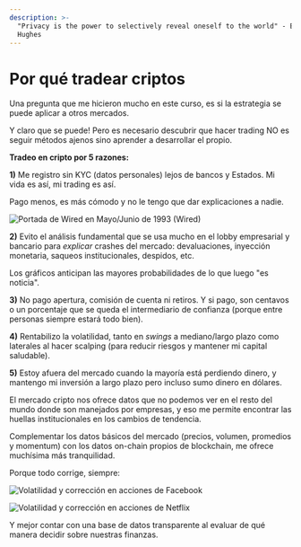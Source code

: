 ```yaml
---
description: >-
  "Privacy is the power to selectively reveal oneself to the world" - Eric
  Hughes
---
```


# Por qué tradear criptos

Una pregunta que me hicieron mucho en este curso, es si la estrategia se puede aplicar a otros mercados.

Y claro que se puede! Pero es necesario descubrir que hacer trading NO es seguir métodos ajenos sino aprender a desarrollar el propio.

**Tradeo en cripto por 5 razones:**

**1)** Me registro sin KYC (datos personales) lejos de bancos y Estados. Mi vida es así, mi trading es así.

Pago menos, es más cómodo y no le tengo que dar explicaciones a nadie.

![Portada de Wired en Mayo/Junio de 1993 (Wired)](https://github.com/somos-criptonautas/trading/raw/main/.gitbook/assets/image%20(1))

**2)** Evito el análisis fundamental que se usa mucho en el lobby empresarial y bancario para _explicar_ crashes del mercado: devaluaciones, inyección monetaria, saqueos institucionales, despidos, etc.

Los gráficos anticipan las mayores probabilidades de lo que luego "es noticia".

**3)** No pago apertura, comisión de cuenta ni retiros. Y si pago, son centavos o un porcentaje que se queda el intermediario de confianza (porque entre personas siempre estará todo bien).

**4)** Rentabilizo la volatilidad, tanto en _swings_ a mediano/largo plazo como laterales al hacer scalping (para reducir riesgos y mantener mi capital saludable).

**5)** Estoy afuera del mercado cuando la mayoría está perdiendo dinero, y mantengo mi inversión a largo plazo pero incluso sumo dinero en dólares.

El mercado cripto nos ofrece datos que no podemos ver en el resto del mundo donde son manejados por empresas, y eso me permite encontrar las huellas institucionales en los cambios de tendencia.

Complementar los datos básicos del mercado (precios, volumen, promedios y momentum) con los datos on-chain propios de blockchain, me ofrece muchísima más tranquilidad.

Porque todo corrige, siempre:

![Volatilidad y corrección en acciones de Facebook](https://user-images.githubusercontent.com/98671738/210264709-96fddb8c-e937-4013-83cf-7743fe55932d.png)

![Volatilidad y corrección en acciones de Netflix](https://user-images.githubusercontent.com/98671738/210264784-cb46ed80-ede3-4c62-9092-0f6c67c5313b.png)

Y mejor contar con una base de datos transparente al evaluar de qué manera decidir sobre nuestras finanzas.
